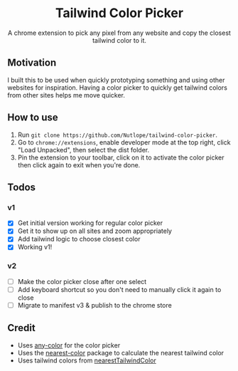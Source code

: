 <h1 align="center">Tailwind Color Picker</h1>

<p align="center">
  A chrome extension to pick any pixel from any website and copy the closest tailwind color to it.
</p>

## Motivation

I built this to be used when quickly prototyping something and using other websites for inspiration. Having a color picker to quickly get tailwind colors from other sites helps me move quicker.

## How to use

1. Run `git clone https://github.com/Nutlope/tailwind-color-picker`.
2. Go to `chrome://extensions`, enable developer mode at the top right, click "Load Unpacked", then select the dist folder.
3. Pin the extension to your toolbar, click on it to activate the color picker then click again to exit when you're done.

## Todos

### v1

- [x] Get initial version working for regular color picker
- [x] Get it to show up on all sites and zoom appropriately
- [x] Add tailwind logic to choose closest color
- [x] Working v1!

### v2

- [ ] Make the color picker close after one select
- [ ] Add keyboard shortcut so you don't need to manually click it again to close
- [ ] Migrate to manifest v3 & publish to the chrome store

## Credit

- Uses [any-color](https://github.com/hankchiutw/any-color) for the color picker
- Uses the [nearest-color](https://github.com/dtao/nearest-color) package to calculate the nearest tailwind color
- Uses tailwind colors from [nearestTailwindColor](https://github.com/zhigang1992/nearestTailwindColor/blob/master/colors.js)
